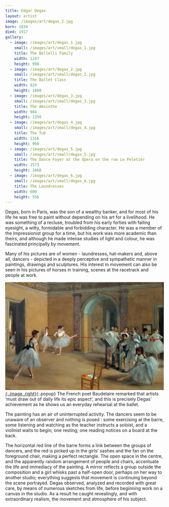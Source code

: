 ```yaml
---
title: Edgar Degas
layout: artist
image: /images/art/degas_2.jpg
born: 1834
died: 1917
gallery:
  - image: /images/art/degas_1.jpg
    small: /images/art/small/degas_1.jpg
    title: The Bellelli Family
    width: 1247
    height: 998 
  - image: /images/art/degas_2.jpg
    small: /images/art/small/degas_2.jpg
    title: The Ballet Class
    width: 924
    height: 1060
  - image: /images/art/degas_3.jpg
    small: /images/art/small/degas_3.jpg
    title: The Absinthe
    width: 984
    height: 1350
  - image: /images/art/degas_4.jpg
    small: /images/art/small/degas_4.jpg
    title: The Tub
    width: 1316
    height: 960
  - image: /images/art/degas_5.jpg
    small: /images/art/small/degas_5.jpg
    title: The Dance Foyer at the Opera on the rue Le Peletier
    width: 1573
    height: 1068
  - image: /images/art/degas_6.jpg
    small: /images/art/small/degas_6.jpg
    title: The Laundresses
    width: 600 
    height: 556 
---
```


Degas, born in Paris, was the son of a wealthy banker, and for most of his life
he was free to paint without depending on his art for a livelihood. He was
something of a recluse, troubled from his early forties with failing eyesight,
a witty, formidable and forbidding character. He was a member of the
Impressionist group for a time, but his work was more academic than theirs, and
although he made intense studies of light and colour, he was fascinated
principally by movement.

Many of his pictures are of women - laundresses, hat-makers and, above all,
dancers - depicted in a deeply perceptive and sympathetic manner in paintings,
drawings and sculptures. His interest in movement can also be seen in his
pictures of horses in training, scenes at the racetrack and people at work.

[![The Dance Foyer at the Opera on the rue Le Peletier](/images/art/degas_5.jpg){:.image .right}](/images/art/degas_5.jpg){:.popup}
The French poet Baudelaire remarked that artists ‘must draw out of daily life
its epic aspect’, and this is precisely Degas’ achievement as he shows us an
everyday rehearsal at the ballet.

The painting has an air of uninterrupted activity. The dancers seem to be
unaware of an observer and nothing is posed : some exercising at the barre,
some listening and watching as the teacher instructs a soloist, and a violinist
waits to begin; one resting; one reading notices on a board at the back.

The horizontal red line of the barre forms a link between the groups of
dancers, and the red is picked up in the girls’ sashes and the fan on the
foreground chair, making a perfect rectangle.  The open space in the centre,
and the apparently random arrangement of people and chairs, accentuate the life
and immediacy of the painting. A mirror reflects a group outside the
composition and a girl whisks past a half-open door, perhaps on her way to
another studio; everything suggests that movement is continuing beyond the
scene portrayed.  Degas observed, analyzed and recorded with great care, by
means of numerous sketches from life, before beginning work on a canvas in the
studio. As a result he caught revealingly, and with extraordinary realism, the
movement and atmosphere of his subject.
